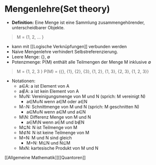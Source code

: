 # Mengenlehre(Set theory)
+ **Definition:** Eine Menge ist eine Sammlung zusammengehörender, unterscheidbarer Objekte. 
 > M = {1, 2, ... }
+ kann mit [[Logische Verknüpfungen]] verbunden werden
+ Naive Mengenlehre verhindert Selbstreferenzierung.
+ Leere Menge: {}, ∅
+ Potenzmenge: P(M) enthält alle Teilmengen der Menge M inklusive ∅
> M = {1, 2, 3 }
> P(M) = {{}, {1}, {2}, {3}, {1, 2}, {1, 3}, {2, 3}, {1, 2, 3}}
+ Notationen:
	+ a∈A: a ist Element von A
	+ a∉A: a ist kein Element von A
	+ M∪N: Vereinigungsmenge von M und N (sprich: M vereinigt N)
		+ a∈M∪N wenn a∈M oder a∈N
	+ M∩N: Schnittmenge von M und N (sprich: M geschnitten N)
		+  a∈M∪N wenn a∈M und a∈N
	+  M\N: Differenz Menge von M und N
		+  a∈M\N wenn a∈M und b∉N
	+  M⊆N: N ist Teilmenge von M
	+  M⊄N: N ist keine Teilmenge von M
	+  M=N: M und N sind gleich
		+  M=N: M⊆N und N⊆M
	+  MxN: kartesische Produkt von M und N

[[Allgemeine Mathematik]][[Quantoren]]